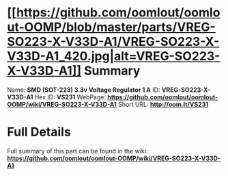 
[[https://github.com/oomlout/oomlout-OOMP/blob/master/parts/VREG-SO223-X-V33D-A1/VREG-SO223-X-V33D-A1_420.jpg|alt=VREG-SO223-X-V33D-A1]] 
Summary
=================

Name: __SMD (SOT-223) 3.3v Voltage Regulator 1 A__
ID: __VREG-SO223-X-V33D-A1__
Hex ID: __VS231__
WebPage: __https://github.com/oomlout/oomlout-OOMP/wiki/VREG-SO223-X-V33D-A1__
Short URL: __http://oom.lt/VS231__

Full Details
==========================
Full summary of this part can be found in the wiki:   
__https://github.com/oomlout/oomlout-OOMP/wiki/VREG-SO223-X-V33D-A1__   

